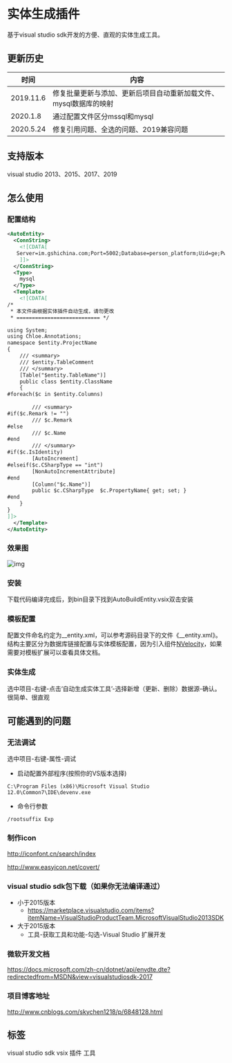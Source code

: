 # 实体生成插件
基于visual studio sdk开发的方便、直观的实体生成工具。

## 更新历史
|时间|内容|
| ------- | ------| 
|2019.11.6|修复批量更新与添加、更新后项目自动重新加载文件、mysql数据库的映射|
|2020.1.8|通过配置文件区分mssql和mysql|
|2020.5.24|修复引用问题、全选的问题、2019兼容问题|

## 支持版本
visual studio 2013、2015、2017、2019


## 怎么使用

### 配置结构

```xml
<AutoEntity>
  <ConnString>
    <![CDATA[
   Server=im.gshichina.com;Port=5002;Database=person_platform;Uid=ge;Pwd=shi2019
    ]]>
  </ConnString>
  <Type>
    mysql
  </Type>
  <Template>
    <![CDATA[
/*
 * 本文件由根据实体插件自动生成，请勿更改
 * =========================== */

using System;
using Chloe.Annotations;
namespace $entity.ProjectName
{
    /// <summary>
    /// $entity.TableComment
    /// </summary>
    [Table("$entity.TableName")]
    public class $entity.ClassName
    {
#foreach($c in $entity.Columns)
        
        /// <summary>
#if($c.Remark != "")
        /// $c.Remark
#else
        /// $c.Name
#end
        /// </summary>
#if($c.IsIdentity)
        [AutoIncrement]
#elseif($c.CSharpType == "int")
        [NonAutoIncrementAttribute]
#end    
        [Column("$c.Name")]
        public $c.CSharpType  $c.PropertyName{ get; set; }
#end
    }
}
]]>
  </Template>
</AutoEntity>
```

### 效果图
![img](https://img2020.cnblogs.com/blog/488722/202005/488722-20200524221612186-697876586.gif "效果图")

### 安装

下载代码编译完成后，到bin目录下找到AutoBuildEntity.vsix双击安装

### 模板配置

配置文件命名约定为__entity.xml，可以参考源码目录下的文件《__entity.xml》。结构主要区分为数据库链接配置与实体模板配置，因为引入组件[NVelocity](https://github.com/castleproject/NVelocity/blob/master/docs/nvelocity.md)，如果需要对模板扩展可以查看具体文档。

### 实体生成
选中项目-右键-点击‘自动生成实体工具’-选择新增（更新、删除）数据源-确认。很简单、很直观


## 可能遇到的问题

### 无法调试
选中项目-右键-属性-调试

- 启动配置外部程序(按照你的VS版本选择)
```
C:\Program Files (x86)\Microsoft Visual Studio 12.0\Common7\IDE\devenv.exe
```

- 命令行参数
```
/rootsuffix Exp
```

### 制作icon
http://iconfont.cn/search/index

http://www.easyicon.net/covert/

### visual studio sdk包下载（如果你无法编译通过）
- 小于2015版本
   - https://marketplace.visualstudio.com/items?itemName=VisualStudioProductTeam.MicrosoftVisualStudio2013SDK
- 大于2015版本
   - 工具-获取工具和功能-勾选-Visual Studio 扩展开发


### 微软开发文档
https://docs.microsoft.com/zh-cn/dotnet/api/envdte.dte?redirectedfrom=MSDN&view=visualstudiosdk-2017

### 项目博客地址
http://www.cnblogs.com/skychen1218/p/6848128.html


## 标签
visual studio sdk vsix 插件 工具

